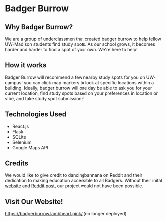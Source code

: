 
# Badger Burrow

## Why Badger Burrow?
We are a group of underclassmen that created badger burrow to help fellow UW-Madison students find study spots. As our school grows, it becomes harder and harder to find a spot of your own. We're here to help!


## How it works
Badger Burrow will recommend a few nearby study spots for you on UW-campus! you can click map markers to look at specific locations within a building. Ideally, badger burrow will one day be able to ask you for your current location, find study spots based on your preferences in location or vibe, and take study spot submissions!

## Technologies Used
- React.js
- Flask
- SQLite
- Selenium
- Google Maps API

## Credits
We would like to give credit to dancingbannana on Reddit and their dedication to making education accessible to all Badgers. Without their inital [website](https://buckygrades.com/study/) and [Reddit post](https://www.reddit.com/r/UWMadison/comments/11wrmr3/i_walked_4648_miles_through_every_building_on/), our project would not have been possible.

## Visit Our Website!
https://badgerburrow.lambheart.pink/ (no longer deployed)
